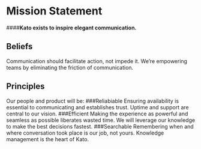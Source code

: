 Mission Statement
=================
####__Kato exists to inspire elegant communication.__

Beliefs
-------
Communication should facilitate action, not impede it. We’re empowering teams by eliminating the friction of communication.

Principles
----------
Our people and product will be:
###Reliabiable
 Ensuring availability is essential to communicating and establishes trust.
 Uptime and support are central to our vision.
###Efficient
 Making the experience as powerful and seamless as possible liberates wasted time.
 We will leverage our knowledge to make the best decisions fastest.
###Searchable
 Remembering when and where conversation took place is our job, not yours.
 Knowledge management is the heart of Kato.
